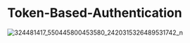 # Token-Based-Authentication

![324481417_550445800453580_2420315326489531742_n](https://user-images.githubusercontent.com/85349550/221340810-84fd287a-2bad-4035-bb45-57a4a06482ad.png)

